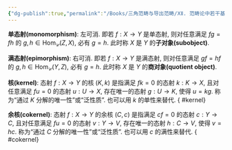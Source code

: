 ```yaml
---
{"dg-publish":true,"permalink":"/Books/三角范畴与导出范畴/ⅩⅡ. 范畴论中若干基本概念和结论/12.2 核与余核/","dgPassFrontmatter":true,"created":"2024-07-06T09:51:15.437+08:00","updated":"2024-07-09T22:15:11.644+08:00"}
---
```


**单态射(monomorphism)**: 左可消. 即若 $f:X\rightarrow Y$ 是单态射, 则对任意满足 $fg=fh$ 的 $g,h \in\mathrm{Hom}_{\mathcal{C}}(Z,X)$, 必有 $g=h$. 此时称 $X$ 是 $Y$ 的**子对象(subobject)**.

**满态射(epimorphism)**: 右可消. 即若 $f:X\rightarrow Y$ 是满态射, 则对任意满足 $gf=hf$ 的 $g,h \in\mathrm{Hom}_{\mathcal{C}}(Y,Z)$, 必有 $g=h$. 此时称 $X$ 是 $Y$ 的**商对象(quotient object)**.

**核(kernel)**: 态射 $f:X\longrightarrow Y$ 的核 $(K,k)$ 是指满足 $fk=0$ 的态射 $k:K\longrightarrow X$, 且对任意满足 $fu=0$ 的态射 $u:U\longrightarrow X$, 存在唯一的态射 $g:U\longrightarrow K$, 使得 $u=kg$. 称为“通过 $K$ 分解的唯一性”或“泛性质”. 也可以用 $k$ 的单性来替代.
{ #kernel}


**余核(cokernel)**: 态射 $f:X\longrightarrow Y$ 的余核 $(C,c)$ 是指满足 $cf=0$ 的态射 $c:Y\longrightarrow C$, 且对任意满足 $fu=0$ 的态射 $v:Y\longrightarrow V$, 存在唯一的态射 $h:C\longrightarrow V$, 使得 $v=hc$. 称为“通过 $C$ 分解的唯一性”或“泛性质”. 也可以用 $c$ 的满性来替代.
{ #cokernel}

